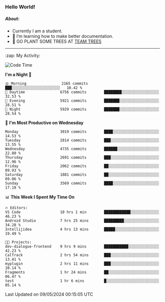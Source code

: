 ### Hello World!

##### About:
- Currently I am a student.
- 🌱 I’m learning how to make better documentation.
- 🌱 GO PLANT SOME TREES AT [TEAM TREES](https://teamtrees.org/)

---
  <summary>:zap: My Activity:</summary>
  
<!--START_SECTION:waka-->
![Code Time](http://img.shields.io/badge/Code%20Time-1%2C376%20hrs%2028%20mins-blue)

**I'm a Night 🦉** 

```text
🌞 Morning                2165 commits        ███░░░░░░░░░░░░░░░░░░░░░░   10.42 % 
🌆 Daytime                6756 commits        ████████░░░░░░░░░░░░░░░░░   32.53 % 
🌃 Evening                5921 commits        ███████░░░░░░░░░░░░░░░░░░   28.51 % 
🌙 Night                  5929 commits        ███████░░░░░░░░░░░░░░░░░░   28.54 % 
```
📅 **I'm Most Productive on Wednesday** 

```text
Monday                   3019 commits        ████░░░░░░░░░░░░░░░░░░░░░   14.53 % 
Tuesday                  2814 commits        ███░░░░░░░░░░░░░░░░░░░░░░   13.55 % 
Wednesday                4735 commits        ██████░░░░░░░░░░░░░░░░░░░   22.80 % 
Thursday                 2691 commits        ███░░░░░░░░░░░░░░░░░░░░░░   12.96 % 
Friday                   2062 commits        ██░░░░░░░░░░░░░░░░░░░░░░░   09.93 % 
Saturday                 1881 commits        ██░░░░░░░░░░░░░░░░░░░░░░░   09.06 % 
Sunday                   3569 commits        ████░░░░░░░░░░░░░░░░░░░░░   17.18 % 
```


📊 **This Week I Spent My Time On** 

```text
🔥 Editors: 
VS Code                  10 hrs 1 min        ████████████░░░░░░░░░░░░░   46.23 % 
Android Studio           7 hrs 25 mins       █████████░░░░░░░░░░░░░░░░   34.28 % 
Intellijidea             4 hrs 13 mins       █████░░░░░░░░░░░░░░░░░░░░   19.49 % 

🐱‍💻 Projects: 
dev-dialogue-frontend    9 hrs 9 mins        ███████████░░░░░░░░░░░░░░   42.23 % 
CalTrack                 2 hrs 54 mins       ███░░░░░░░░░░░░░░░░░░░░░░   13.41 % 
myplugin                 2 hrs 11 mins       ███░░░░░░░░░░░░░░░░░░░░░░   10.14 % 
Fragments                1 hr 24 mins        ██░░░░░░░░░░░░░░░░░░░░░░░   06.47 % 
test                     1 hr 6 mins         █░░░░░░░░░░░░░░░░░░░░░░░░   05.14 % 
```


 Last Updated on 09/05/2024 00:15:05 UTC
<!--END_SECTION:waka-->

